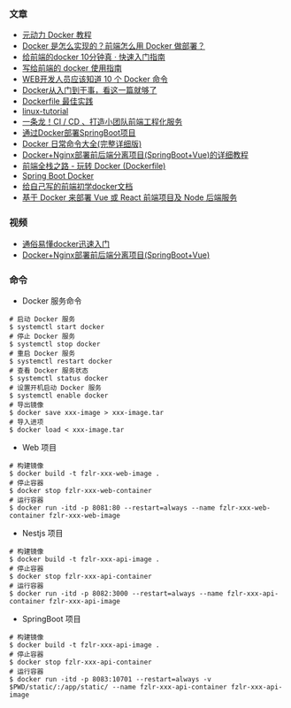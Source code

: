 ### 文章
- [元动力 Docker 教程](https://www.ydlclass.com/doc21xnv/java/fourth/6%E3%80%81docker/)
- [Docker 是怎么实现的？前端怎么用 Docker 做部署？](https://juejin.cn/post/7137621606469222414)
- [给前端的docker 10分钟真 · 快速入门指南](https://juejin.cn/post/7050304120082661407)
- [写给前端的 docker 使用指南](https://juejin.cn/post/7139724794672447518)
- [WEB开发人员应该知道 10 个 Docker 命令](https://juejin.cn/post/7188341548692537402)
- [Docker从入门到干事，看这一篇就够了](https://juejin.cn/post/7026191070924898335)
- [Dockerfile 最佳实践](https://github.com/dunwu/linux-tutorial/blob/master/docs/docker/docker-dockerfile.md)
- [linux-tutorial](https://github.com/dunwu/linux-tutorial)
- [一条龙！CI / CD 、打造小团队前端工程化服务](https://juejin.cn/post/6867861517603438605)
- [通过Docker部署SpringBoot项目](https://www.cnblogs.com/ride0nTime/p/17093456.html)
- [Docker 日常命令大全(完整详细版)](https://blog.csdn.net/BThinker/article/details/123355362)
- [Docker+Nginx部署前后端分离项目(SpringBoot+Vue)的详细教程](https://blog.csdn.net/dgfdhgghd/article/details/127564496)
- [前端全栈之路 - 玩转 Docker (Dockerfile)](https://juejin.cn/post/7160972042757079077)
- [Spring Boot Docker](https://spring.io/guides/topicals/spring-boot-docker/)
- [给自己写的前端初学docker文档](https://juejin.cn/post/7115302609421860900)
- [基于 Docker 来部署 Vue 或 React 前端项目及 Node 后端服务](https://juejin.cn/post/7122708049122459662)
 
### 视频
- [通俗易懂docker迅速入门](https://www.bilibili.com/video/BV1yF411c79o/)
- [Docker+Nginx部署前后端分离项目(SpringBoot+Vue)](https://www.bilibili.com/video/BV1yg411z7gi/)

### 命令
- Docker 服务命令
```
# 启动 Docker 服务
$ systemctl start docker 
# 停止 Docker 服务
$ systemctl stop docker 
# 重启 Docker 服务
$ systemctl restart docker 
# 查看 Docker 服务状态
$ systemctl status docker 
# 设置开机启动 Docker 服务
$ systemctl enable docker
# 导出镜像
$ docker save xxx-image > xxx-image.tar
# 导入进项
$ docker load < xxx-image.tar
```

- Web 项目
```
# 构建镜像
$ docker build -t fzlr-xxx-web-image .
# 停止容器
$ docker stop fzlr-xxx-web-container
# 运行容器
$ docker run -itd -p 8081:80 --restart=always --name fzlr-xxx-web-container fzlr-xxx-web-image
```

- Nestjs 项目
```
# 构建镜像
$ docker build -t fzlr-xxx-api-image .
# 停止容器
$ docker stop fzlr-xxx-api-container
# 运行容器
$ docker run -itd -p 8082:3000 --restart=always --name fzlr-xxx-api-container fzlr-xxx-api-image
```

- SpringBoot 项目
```
# 构建镜像
$ docker build -t fzlr-xxx-api-image .
# 停止容器
$ docker stop fzlr-xxx-api-container
# 运行容器
$ docker run -itd -p 8083:10701 --restart=always -v $PWD/static/:/app/static/ --name fzlr-xxx-api-container fzlr-xxx-api-image
```